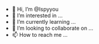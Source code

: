 - 👋 Hi, I’m @Ispyyou
- 👀 I’m interested in ...
- 🌱 I’m currently learning ...
- 💞️ I’m looking to collaborate on ...
- 📫 How to reach me ...

<!---
Ispyyou/Ispyyou is a ✨ special ✨ repository because its `README.md` (this file) appears on your GitHub profile.
You can click the Preview link to take a look at your changes.
--->
